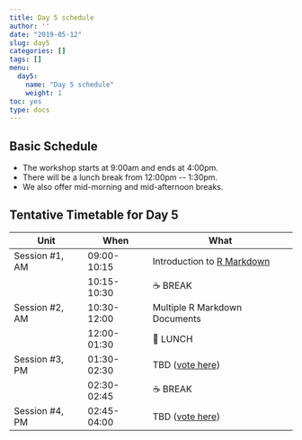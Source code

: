 ```yaml
---
title: Day 5 schedule
author: ''
date: "2019-05-12"
slug: day5
categories: []
tags: []
menu:
  day5:
    name: "Day 5 schedule"
    weight: 1
toc: yes
type: docs
---
```


## Basic Schedule

* The workshop starts at 9:00am and ends at 4:00pm.
* There will be a lunch break from 12:00pm -- 1:30pm.
* We also offer mid-morning and mid-afternoon breaks.

## Tentative Timetable for Day 5

| Unit           | When          | What                                                                          |
|----------------|---------------|-------------------------------------------------------------------------------|
| Session #1, AM | 09:00-10:15   | Introduction to [R Markdown](https://rmarkdown.rstudio.com)                   |
|                | 10:15-10:30   | :coffee: BREAK                                                                |
| Session #2, AM | 10:30-12:00   | Multiple R Markdown Documents                                                 |
|                | 12:00-01:30   | :fork_and_knife: LUNCH                                                        |
| Session #3, PM | 01:30-02:30   | TBD ([vote here](https://github.com/wjakethompson/tidy-ds-workshop/issues/3)) |
|                | 02:30-02:45   | :coffee: BREAK                                                                |
| Session #4, PM | 02:45-04:00   | TBD ([vote here](https://github.com/wjakethompson/tidy-ds-workshop/issues/3)) |
